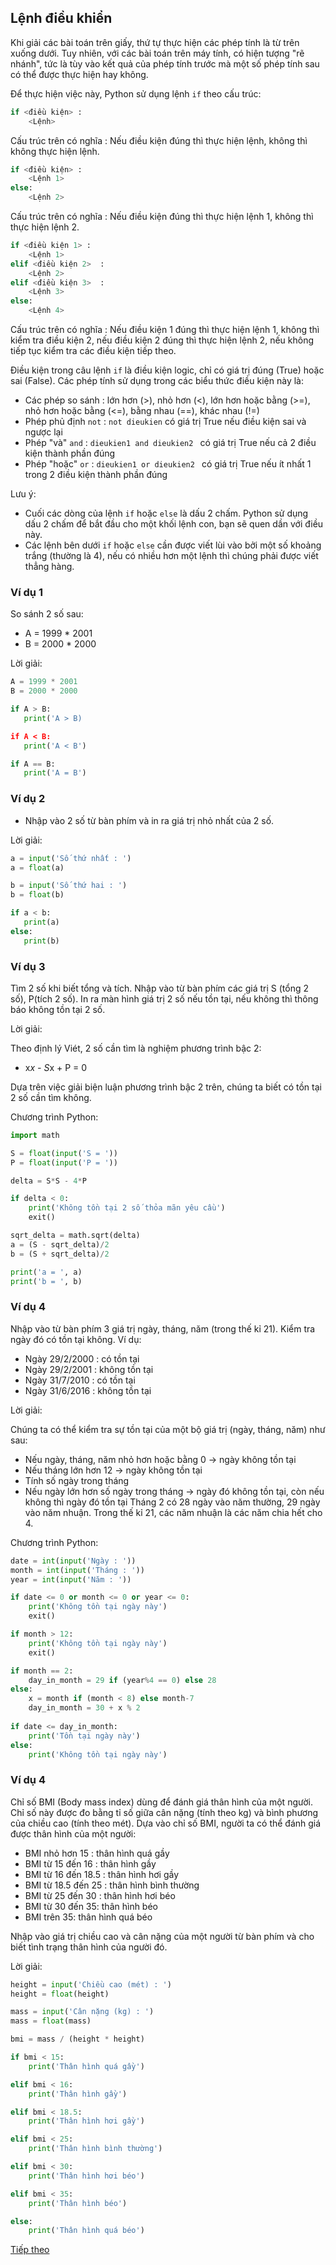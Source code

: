 ## Lệnh điều khiển

Khi giải các bài toán trên giấy, thứ tự thực hiện các phép tính là từ trên xuống dưới. Tuy nhiên, với các bài toán trên máy tính, có hiện tượng "rẽ nhánh", tức là tùy vào kết quả của phép tính trước mà một số phép tính sau có thể được thực hiện hay không.

Để thực hiện việc này, Python sử dụng lệnh ```if``` theo cấu trúc:

```python
if <điều kiện> :
    <Lệnh>
```
Cấu trúc trên có nghĩa : Nếu điều kiện đúng thì thực hiện lệnh, không thì không thực hiện lệnh.

```python
if <điều kiện> :
    <Lệnh 1>
else:
    <Lệnh 2>
```
Cấu trúc trên có nghĩa : Nếu điều kiện đúng thì thực hiện lệnh 1, không thì thực hiện lệnh 2.

```python
if <điều kiện 1> :
    <Lệnh 1>
elif <điều kiện 2>  :
    <Lệnh 2>
elif <điều kiện 3>  :
    <Lệnh 3>
else:
    <Lệnh 4>
```
Cấu trúc trên có nghĩa : Nếu điều kiện 1 đúng thì thực hiện lệnh 1, không thì kiểm tra điều kiện 2, nếu điều kiện 2 đúng thì thực hiện lệnh 2, nếu không tiếp tục kiểm tra các điều kiện tiếp theo.

Điều kiện trong câu lệnh ```if``` là điều kiện logic, chỉ có giá trị đúng (True) hoặc sai (False). Các phép tính sử dụng trong các biểu thức điều kiện này là:
 - Các phép so sánh : lớn hơn (>), nhỏ hơn (<), lớn hơn hoặc bằng (>=), nhỏ hơn hoặc bằng (<=), bằng nhau (==), khác nhau (!=)
 - Phép phủ định ```not``` : ```not dieukien``` có giá trị True nếu điều kiện sai và ngược lại
 - Phép "và" ```and``` : ```dieukien1 and dieukien2 ``` có giá trị True nếu cả 2 điều kiện thành phần đúng
 - Phép "hoặc" ```or``` : ```dieukien1 or dieukien2 ``` có giá trị True nếu ít nhất 1 trong 2 điều kiện thành phần đúng

Lưu ý:
 - Cuối các dòng của lệnh ```if``` hoặc ```else``` là dấu 2 chấm. Python sử dụng dấu 2 chấm để bắt đầu cho một khối lệnh con, bạn sẽ quen dần với điều này.
 - Các lệnh bên dưới ```if``` hoặc ```else``` cần được viết lùi vào bởi một số khoảng trắng (thường là 4), nếu có nhiều hơn một lệnh thì chúng phải được viết thẳng hàng.

### Ví dụ 1
So sánh 2 số sau:
 - A = 1999 * 2001
 - B = 2000 * 2000

Lời giải:

```python
A = 1999 * 2001
B = 2000 * 2000

if A > B:
   print('A > B)

if A < B:
   print('A < B')

if A == B:
   print('A = B')
```

### Ví dụ 2
- Nhập vào 2 số từ bàn phím và in ra giá trị nhỏ nhất của 2 số.

Lời giải:

```python
a = input('Số thứ nhất : ')
a = float(a)

b = input('Số thứ hai : ')
b = float(b)

if a < b:
   print(a)
else:
   print(b)
```

### Ví dụ 3
Tìm 2 số khi biết tổng và tích. Nhập vào từ bàn phím các giá trị S (tổng 2 số), P(tích 2 số). In ra màn hình giá trị 2 số nếu tồn tại, nếu không thì thông báo không tồn tại 2 số.

Lời giải:

Theo định lý Viét, 2 số cần tìm là nghiệm phương trình bậc 2:
 - x*x - S*x + P = 0

Dựa trên việc giải biện luận phương trình bậc 2 trên, chúng ta biết có tồn tại 2 số cần tìm không. 

Chương trình Python:

```python
import math

S = float(input('S = '))
P = float(input('P = '))

delta = S*S - 4*P

if delta < 0:
    print('Không tồn tại 2 số thỏa mãn yêu cầu')
    exit()

sqrt_delta = math.sqrt(delta)
a = (S - sqrt_delta)/2
b = (S + sqrt_delta)/2

print('a = ', a)
print('b = ', b)
```

### Ví dụ 4
Nhập vào từ bàn phím 3 giá trị ngày, tháng, năm (trong thế kỉ 21). Kiểm tra ngày đó có tồn tại không.
Ví dụ:
 - Ngày 29/2/2000 : có tồn tại
 - Ngày 29/2/2001 : không tồn tại
 - Ngày 31/7/2010 : có tồn tại
 - Ngày 31/6/2016 : không tồn tại

Lời giải:

Chúng ta có thể kiểm tra sự tồn tại của một bộ giá trị (ngày, tháng, năm) như sau:
 - Nếu ngày, tháng, năm nhỏ hơn hoặc bằng 0 -> ngày không tồn tại
 - Nếu tháng lớn hơn 12 -> ngày không tồn tại
 - Tính số ngày trong tháng
 - Nếu ngày lớn hơn số ngày trong tháng -> ngày đó không tồn tại, còn nếu không thì ngày đó tồn tại
Tháng 2 có 28 ngày vào năm thường, 29 ngày vào năm nhuận. Trong thế kỉ 21, các năm nhuận là các năm chia hết cho 4.

Chương trình Python:

```python
date = int(input('Ngày : '))
month = int(input('Tháng : '))
year = int(input('Năm : '))

if date <= 0 or month <= 0 or year <= 0:
    print('Không tồn tại ngày này')
    exit()

if month > 12:
    print('Không tồn tại ngày này')
    exit()

if month == 2:
    day_in_month = 29 if (year%4 == 0) else 28
else:
    x = month if (month < 8) else month-7
    day_in_month = 30 + x % 2
     
if date <= day_in_month:
    print('Tồn tại ngày này')
else:
    print('Không tồn tại ngày này')
```

### Ví dụ 4
Chỉ số BMI (Body mass index) dùng để đánh giá thân hình của một người. Chỉ số này được đo bằng tỉ số giữa cân nặng (tính theo kg) và bình phương của chiều cao (tính theo mét).
Dựa vào chỉ số BMI, người ta có thể đánh giá được thân hình của một người:
 - BMI nhỏ hơn 15 : thân hình quá gầy
 - BMI từ 15 đến 16 : thân hình gầy
 - BMI từ 16 đến 18.5 : thân hình hơi gầy
 - BMI từ 18.5 đến 25 : thân hình bình thường
 - BMI từ 25 đến 30 : thân hình hơi béo
 - BMI từ 30 đến 35: thân hình béo
 - BMI trên 35: thân hình quá béo

Nhập vào giá trị chiều cao và cân nặng của một người từ bàn phím và cho biết tình trạng thân hình của người đó.

Lời giải:

```python
height = input('Chiều cao (mét) : ')
height = float(height)

mass = input('Cân nặng (kg) : ')
mass = float(mass)

bmi = mass / (height * height)

if bmi < 15:
    print('Thân hình quá gầy')

elif bmi < 16:
    print('Thân hình gầy')

elif bmi < 18.5:
    print('Thân hình hơi gầy')

elif bmi < 25:
    print('Thân hình bình thường')

elif bmi < 30:
    print('Thân hình hơi béo')

elif bmi < 35:
    print('Thân hình béo')

else:
    print('Thân hình quá béo')
```

[Tiếp theo](Loop.md)


